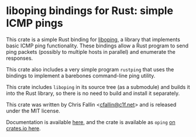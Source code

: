 liboping bindings for Rust: simple ICMP pings
=============================================

This crate is a simple Rust binding for [liboping](http://noping.cc/), a
library that implements basic ICMP ping functionality. These bindings allow a
Rust program to send ping packets (possibly to multiple hosts in parallel) and
enumerate the responses.

This crate also includes a very simple program `rustping` that uses the
bindings to implement a barebones command-line ping utility.

This crate includes `liboping` in its source tree (as a submodule) and builds
it into the Rust library, so there is no need to build and install it
separately.

This crate was written by Chris Fallin &lt;cfallin@c1f.net&gt; and is released
under the MIT license.

Documentation is available [here](https://cfallin.github.io/rust-oping/oping/),
and the crate is available as `oping`
[on crates.io here](https://crates.io/crates/oping/).
